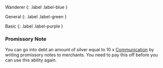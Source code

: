 
Wanderer
{: .label .label-blue }

General
{: .label .label-green }

Basic
{: .label .label-purple }
### Promissory Note

You can go into debt an amount of silver equal to 10 x [Communication](Core/Communication) by writing promissory notes to merchants. You need to pay this off before you can use this ability again.